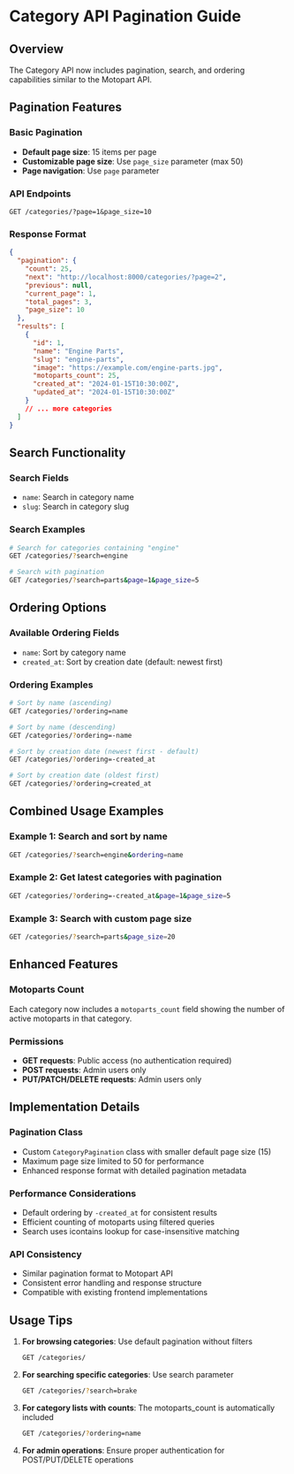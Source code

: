# Category API Pagination Guide

## Overview

The Category API now includes pagination, search, and ordering capabilities similar to the Motopart API.

## Pagination Features

### Basic Pagination

- **Default page size**: 15 items per page
- **Customizable page size**: Use `page_size` parameter (max 50)
- **Page navigation**: Use `page` parameter

### API Endpoints

```
GET /categories/?page=1&page_size=10
```

### Response Format

```json
{
  "pagination": {
    "count": 25,
    "next": "http://localhost:8000/categories/?page=2",
    "previous": null,
    "current_page": 1,
    "total_pages": 3,
    "page_size": 10
  },
  "results": [
    {
      "id": 1,
      "name": "Engine Parts",
      "slug": "engine-parts",
      "image": "https://example.com/engine-parts.jpg",
      "motoparts_count": 25,
      "created_at": "2024-01-15T10:30:00Z",
      "updated_at": "2024-01-15T10:30:00Z"
    }
    // ... more categories
  ]
}
```

## Search Functionality

### Search Fields

- `name`: Search in category name
- `slug`: Search in category slug

### Search Examples

```bash
# Search for categories containing "engine"
GET /categories/?search=engine

# Search with pagination
GET /categories/?search=parts&page=1&page_size=5
```

## Ordering Options

### Available Ordering Fields

- `name`: Sort by category name
- `created_at`: Sort by creation date (default: newest first)

### Ordering Examples

```bash
# Sort by name (ascending)
GET /categories/?ordering=name

# Sort by name (descending)
GET /categories/?ordering=-name

# Sort by creation date (newest first - default)
GET /categories/?ordering=-created_at

# Sort by creation date (oldest first)
GET /categories/?ordering=created_at
```

## Combined Usage Examples

### Example 1: Search and sort by name

```bash
GET /categories/?search=engine&ordering=name
```

### Example 2: Get latest categories with pagination

```bash
GET /categories/?ordering=-created_at&page=1&page_size=5
```

### Example 3: Search with custom page size

```bash
GET /categories/?search=parts&page_size=20
```

## Enhanced Features

### Motoparts Count

Each category now includes a `motoparts_count` field showing the number of active motoparts in that category.

### Permissions

- **GET requests**: Public access (no authentication required)
- **POST requests**: Admin users only
- **PUT/PATCH/DELETE requests**: Admin users only

## Implementation Details

### Pagination Class

- Custom `CategoryPagination` class with smaller default page size (15)
- Maximum page size limited to 50 for performance
- Enhanced response format with detailed pagination metadata

### Performance Considerations

- Default ordering by `-created_at` for consistent results
- Efficient counting of motoparts using filtered queries
- Search uses icontains lookup for case-insensitive matching

### API Consistency

- Similar pagination format to Motopart API
- Consistent error handling and response structure
- Compatible with existing frontend implementations

## Usage Tips

1. **For browsing categories**: Use default pagination without filters

   ```bash
   GET /categories/
   ```

2. **For searching specific categories**: Use search parameter

   ```bash
   GET /categories/?search=brake
   ```

3. **For category lists with counts**: The motoparts_count is automatically included

   ```bash
   GET /categories/?ordering=name
   ```

4. **For admin operations**: Ensure proper authentication for POST/PUT/DELETE operations
